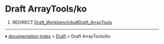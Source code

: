 # Draft ArrayTools/ko
1.  REDIRECT [Draft_Workbench/ko#Draft_ArrayTools](Draft_Workbench/ko#Draft_ArrayTools.md)



---
⏵ [documentation index](../README.md) > [Draft](Draft_Workbench.md) > Draft ArrayTools/ko
